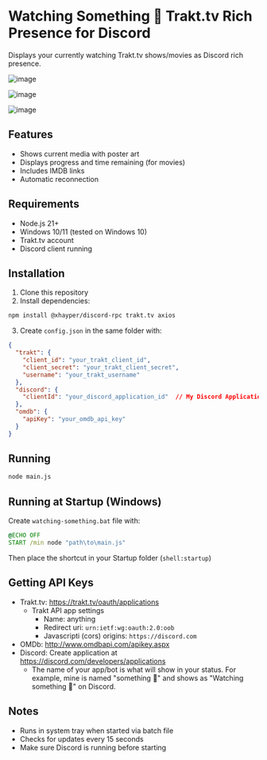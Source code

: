 # Watching Something 👀 Trakt.tv Rich Presence for Discord

Displays your currently watching Trakt.tv shows/movies as Discord rich presence.

![image](https://github.com/user-attachments/assets/97f27545-fd23-49a6-8928-0b5867a7957a)

![image](https://github.com/user-attachments/assets/a5557492-a973-4a84-9490-52af7a7b2b4f)

![image](https://github.com/user-attachments/assets/499a88e9-9c6a-4ed9-baec-82e196e8c0ee)


## Features
- Shows current media with poster art
- Displays progress and time remaining (for movies)
- Includes IMDB links
- Automatic reconnection

## Requirements
- Node.js 21+
- Windows 10/11 (tested on Windows 10)
- Trakt.tv account
- Discord client running

## Installation
1. Clone this repository
2. Install dependencies:
```bash
npm install @xhayper/discord-rpc trakt.tv axios
```

3. Create `config.json` in the same folder with:
```json
{
  "trakt": {
    "client_id": "your_trakt_client_id",
    "client_secret": "your_trakt_client_secret",
    "username": "your_trakt_username"
  },
  "discord": {
    "clientId": "your_discord_application_id"  // My Discord Application/Bot is default, 1268103402454257714. If having issues, switch to your own.
  },
  "omdb": {
    "apiKey": "your_omdb_api_key"
  }
}
```

## Running
```bash
node main.js
```

## Running at Startup (Windows)
Create `watching-something.bat` file with:
```bat
@ECHO OFF
START /min node "path\to\main.js"
```
Then place the shortcut in your Startup folder (`shell:startup`)

## Getting API Keys
- Trakt.tv: https://trakt.tv/oauth/applications
  - Trakt API app settings
    - Name: anything
    - Redirect uri: `urn:ietf:wg:oauth:2.0:oob`
    - Javascripti (cors) origins: `https://discord.com`
- OMDb: http://www.omdbapi.com/apikey.aspx
- Discord: Create application at https://discord.com/developers/applications
  - The name of your app/bot is what will show in your status. For example, mine is named "something 👀" and shows as "Watching something 👀" on Discord.
## Notes
- Runs in system tray when started via batch file
- Checks for updates every 15 seconds
- Make sure Discord is running before starting
